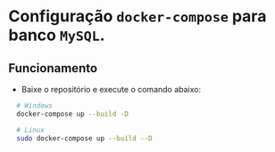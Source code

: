 # Configuração `docker-compose` para banco `MySQL`.

## Funcionamento

* Baixe o repositório e execute o comando abaixo:

```bash
  # Windows
  docker-compose up --build -D

  # Linux
  sudo docker-compose up --build --D
```